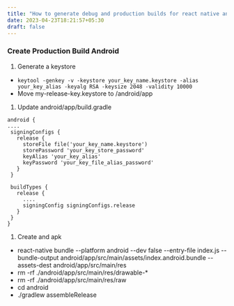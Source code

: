 ```yaml
---
title: "How to generate debug and production builds for react native android"
date: 2023-04-23T18:21:57+05:30
draft: false
---
```


### Create Production Build Android

1.  Generate a keystore

- `keytool -genkey -v -keystore your_key_name.keystore -alias your_key_alias -keyalg RSA -keysize 2048 -validity 10000`
- Move my-release-key.keystore to /android/app

1.  Update android/app/build.gradle

```
android {
....
 signingConfigs {
   release {
     storeFile file('your_key_name.keystore')
     storePassword 'your_key_store_password'
     keyAlias 'your_key_alias'
     keyPassword 'your_key_file_alias_password'
   }
 }
```

```
 buildTypes {
   release {
     ....
     signingConfig signingConfigs.release
   }
 }
}
```

1.  Create and apk

- react-native bundle --platform android --dev false --entry-file index.js --bundle-output android/app/src/main/assets/index.android.bundle --assets-dest android/app/src/main/res
- rm -rf ./android/app/src/main/res/drawable-\*
- rm -rf ./android/app/src/main/res/raw
- cd android
- ./gradlew assembleRelease
